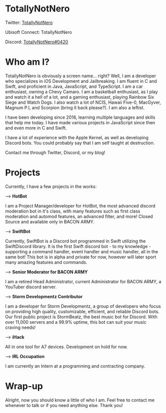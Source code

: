 # TotallyNotNero

Twitter: [TotallyNotNero](https://www.twitter.com/totallynotnero)

Ubisoft Connect: TotallyNotNero

Discord: [TotallyNotNero#0420](https://discord.com/users/323982743908384768)

# Who am I?
TotallyNotNero is obviously a screen name... right? Well, I am a developer who specializes in iOS Development and Jailbreaking. I am fluent in C and Swift, and proficient in Java, JavaScript, and TypeScript. I am a car enthusiast, owning a Chevy Camaro. I am a basketball enthusiast, as I play and watch it a hell of a lot, and a gaming enthusiast, playing Rainbow Six Siege and Watch Dogs. I also watch a lot of NCIS, Hawaii Five-0, MacGyver, Magnum P.I, and Scorpion (bring it back please?). I am also a leftist.

I have been developing since 2016, learning multiple languages and skills that help me today. I have made various projects in JavaScript since then and even more in C and Swift. 

I have a lot of experience with the Apple Kernel, as well as developing Discord bots. You could probably say that I am self taught at destruction.

Contact me through Twitter, Discord, or my blog!

# Projects

Currently, I have a few projects in the works:

--> **HotBot**

I am a Project Manager/developer for HotBot, the most advanced discord moderation bot in it's class, with many features such as first class moderation and automod features, an advanced filter, and more! Closed Source and available only in BACON ARMY.

--> **SwiftBot**

Currently, SwiftBot is a Discord bot programmed in Swift utilizing the SwiftDiscord library. It is the first Swift discord bot - to my knowledge - supporting a command handler, event handler and music handler, all in the same bot! This bot is in alpha and private for now, however will later sport many amazing features and commands.

--> **Senior Moderator for BACON ARMY**

I am a retired Head Administrator, current Administrator for BACON ARMY, a YouTuber discord server. 

--> **Storm Developmentz Contributor**

I am a developer for Storm Developmentz, a group of developers who focus on providing high quality, customizable, efficient, and reliable Discord bots. Our first public project is StormBeatz, the best music bot for Discord. With over 11,000 servers and a 99.9% uptime, this bot can suit your music craving needs!

--> **iHack**

All in one tool for A7 devices. Development on hold for now.

--> **IRL Occupation**

I am currently an Intern at a programming and contracting company.

# Wrap-up

Alright, now you should know a little of who I am. Feel free to contact me whenever to talk or if you need anything else. Thank you!

